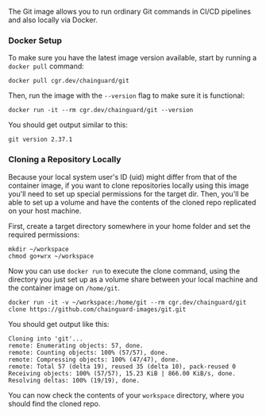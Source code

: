 The Git image allows you to run ordinary Git commands in CI/CD pipelines and also locally via Docker.

### Docker Setup

To make sure you have the latest image version available, start by running a `docker pull` command:

```shell
docker pull cgr.dev/chainguard/git
```

Then, run the image with the `--version` flag to make sure it is functional:

```shell
docker run -it --rm cgr.dev/chainguard/git --version
```
You should get output similar to this:

```
git version 2.37.1
```

### Cloning a Repository Locally

Because your local system user's ID (uid) might differ from that of the container image, if you want to clone repositories locally using this image you'll need to set up special permissions for the target dir. Then, you'll be able to set up a volume and have the contents of the cloned repo replicated on your host machine.

First, create a target directory somewhere in your home folder and set the required permissions:

```shell
mkdir ~/workspace
chmod go+wrx ~/workspace
```

Now you can use `docker run` to execute the clone command, using the directory you just set up as a volume share between your local machine and the container image on `/home/git`.

```shell
docker run -it -v ~/workspace:/home/git --rm cgr.dev/chainguard/git clone https://github.com/chainguard-images/git.git
```

You should get output like this:

```
Cloning into 'git'...
remote: Enumerating objects: 57, done.
remote: Counting objects: 100% (57/57), done.
remote: Compressing objects: 100% (47/47), done.
remote: Total 57 (delta 19), reused 35 (delta 10), pack-reused 0
Receiving objects: 100% (57/57), 15.23 KiB | 866.00 KiB/s, done.
Resolving deltas: 100% (19/19), done.
```

You can now check the contents of your `workspace` directory, where you should find the cloned repo.
